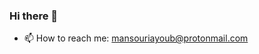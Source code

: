 ### Hi there 👋
<!-- ### Hi there 👋 I'm Ayoub life-learner / Web Developer 😄 -->

<!-- Here are some ideas to get you started: -->

<!-- - 🌱 I'm learning Mobile developement 🚀 -->
<!-- - 😎 Example of Portfolio built with HTML5 / CSS3 / Bootstrap4 / JavaScript => https://mansouriayoub.github.io/ -->
<!-- - 🔭 My stack HTML5 / CSS3 (+Bootstrap4) / JavaScript (+ReactJS / NextJS) ⚡ / PHP7 (+Laravel8) -->
- 📫 How to reach me: mansouriayoub@protonmail.com
